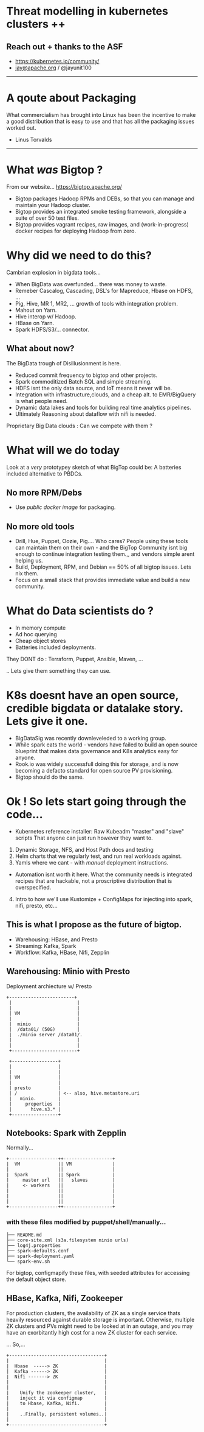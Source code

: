 # Threat modelling in kubernetes clusters ++

## Reach out + thanks to the ASF

-  https://kubernetes.io/community/
-  jay@apache.org / @jayunit100 

---

# A qoute about Packaging

What commercialism has brought into Linux has been the incentive to make a good distribution that is easy to use and that has all the packaging issues worked out. 

- Linus Torvalds

---

# What *was* Bigtop ?

From our website... https://bigtop.apache.org/

- Bigtop packages Hadoop RPMs and DEBs, so that you can manage and maintain your Hadoop cluster.
- Bigtop provides an integrated smoke testing framework, alongside a suite of over 50 test files.
- Bigtop provides vagrant recipes, raw images, and (work-in-progress) docker recipes for deploying Hadoop from zero.

# Why did we need to do this? 

Cambrian explosion in bigdata tools... 

- When BigData was overfunded... there was money to waste.
- Remeber Cascalog, Cascading, DSL's for Mapreduce, Hbase on HDFS, ...
- Pig, Hive, MR 1, MR2, ... growth of tools with integration problem.
- Mahout on Yarn.
- Hive interop w/ Hadoop.
- HBase on Yarn.
- Spark HDFS/S3/... connector.

## What about now? 

The BigData trough of Disillusionment is here.
- Reduced commit frequency to bigtop and other projects.
- Spark commoditized Batch SQL and simple streaming.
- HDFS isnt the only data source, and IoT means it never will be.
- Integration with infrastructure,clouds, and a cheap alt. to EMR/BigQuery is what
people need.
- Dynamic data lakes and tools for building real time analytics pipelines.
- Ultimately Reasoning about dataflow with nifi is needed.

Proprietary Big Data clouds : Can we compete with them ?

# What will we do today

Look at a *very* prototypey sketch of what BigTop could be: A batteries included
alternative to PBDCs.

## No more RPM/Debs

- Use *public docker image* for packaging. 

## No more old tools

- Drill, Hue, Puppet, Oozie, Pig....  Who cares?  People using these tools can 
maintain them on their own - and the BigTop Community isnt big enough to continue
integration testing them.,, and vendors simple arent helping us.
- Build, Deployment, RPM, and Debian == 50% of all bigtop issues.  Lets nix them.
- Focus on a small stack that provides immediate value and build a new community.


# What do Data scientists do ?

- In memory compute
- Ad hoc querying
- Cheap object stores
- Batteries included deployments.

They DONT do : Terraform, Puppet, Ansible, Maven, ... 

.. Lets give them something they can use.

# K8s doesnt have an open source, credible  bigdata or datalake story.  Lets give it one.

- BigDataSig was recently downleveleded to a working group.
- While spark eats the world - vendors have failed to build an open source blueprint that
makes data governance and K8s analytics easy for anyone.
- Rook.io was widely successfull doing this for storage, and is now becoming a defacto
standard for open source PV provisioning.
- Bigtop should do the same.


# Ok ! So lets start going through the code...

- Kubernetes reference installer: Raw Kubeadm "master" and "slave" scripts That anyone can just run
however they want to.


1. Dynamic Storage, NFS, and Host Path docs and testing
2. Helm charts that we regularly test, and run real workloads against.
3. Yamls where we cant - with *manual* deployment instructions.
  - Automation isnt worth it here.  What the community needs is integrated recipes that are hackable,
    not a proscriptive distribution that is overspecified.
4. Intro to how we'll use Kustomize + ConfigMaps for injecting into spark, nifi, presto, etc...

## This is what I propose as the future of bigtop.

- Warehousing: HBase, and Presto
- Streaming: Kafka, Spark
- Workflow: Kafka, HBase, Nifi, Zepplin

## Warehousing: Minio with Presto

Deployment archiecture w/ Presto
```
+------------------------+                      
 |                        |                      
 |                        |                      
 | VM                     |                      
 |                        |                      
 |  minio                 |                      
 |  /data01/ (50G)        |                      
 |  ./minio server /data01/.                     
 |                        |                      
 |                        |                      
 +------------------------+                      
                                                 
 +-----------------+                             
 |                 |                             
 |                 |                             
 | VM              |                             
 |                 |                             
 | presto          |                             
 | /               | <-- also, hive.metastore.uri
 |   minio.        |                             
 |     properties  |                             
 |       hive.s3.* |                             
 +-----------------+                             
```

## Notebooks: Spark with Zepplin

Normally... 

```                                             
+------------------++------------------+         
|  VM              || VM               |         
|                  ||                  |         
|  Spark           || Spark            |         
|     master url   ||   slaves         |         
|     <- workers   ||                  |         
|                  ||                  |         
|                  ||                  |         
|                  ||                  |         
+------------------++------------------+         
```


### with these files modified by puppet/shell/manually...

```
├── README.md
├── core-site.xml (s3a.filesystem minio urls)
├── log4j.properties
├── spark-defaults.conf
├── spark-deployment.yaml
└── spark-env.sh
```

For bigtop, configmapify these files, with seeded attributes for accessing the default
object store.

## HBase, Kafka, Nifi, Zookeeper

For production clusters, the availability of ZK as a single service
thats heavily resourced against durable storage is important.  Otherwise,
multiple ZK clusters and PVs might need to be looked at in an outage,
and you may have an exorbitantly high cost for a new ZK cluster for each 
service.

... So,...
 

```                                                                 
+-----------------------------------+                               
|                                   |                               
|  Hbase  -----> ZK                 |                               
|  Kafka ------> ZK                 |                               
|  Nifi -------> ZK                 |                               
|                                   |                               
|                                   |                               
|    Unify the zookeeper cluster,   |                               
|    inject it via configmap        |                               
|    to Hbase, Kafka, Nifi.         |                               
|                                   |                               
|    ..Finally, persistent volumes..|                               
|                                   |                               
+-----------------------------------+                               
```                                 


